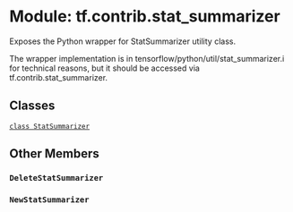 <div itemscope itemtype="http://developers.google.com/ReferenceObject">
<meta itemprop="name" content="tf.contrib.stat_summarizer" />
<meta itemprop="path" content="Stable" />
<meta itemprop="property" content="DeleteStatSummarizer"/>
<meta itemprop="property" content="NewStatSummarizer"/>
</div>

# Module: tf.contrib.stat_summarizer

Exposes the Python wrapper for StatSummarizer utility class.

The wrapper implementation is in tensorflow/python/util/stat_summarizer.i for
technical reasons, but it should be accessed via tf.contrib.stat_summarizer.

## Classes

[`class StatSummarizer`](../../tf/contrib/stat_summarizer/StatSummarizer.md)

## Other Members

<h3 id="DeleteStatSummarizer"><code>DeleteStatSummarizer</code></h3>

<h3 id="NewStatSummarizer"><code>NewStatSummarizer</code></h3>

